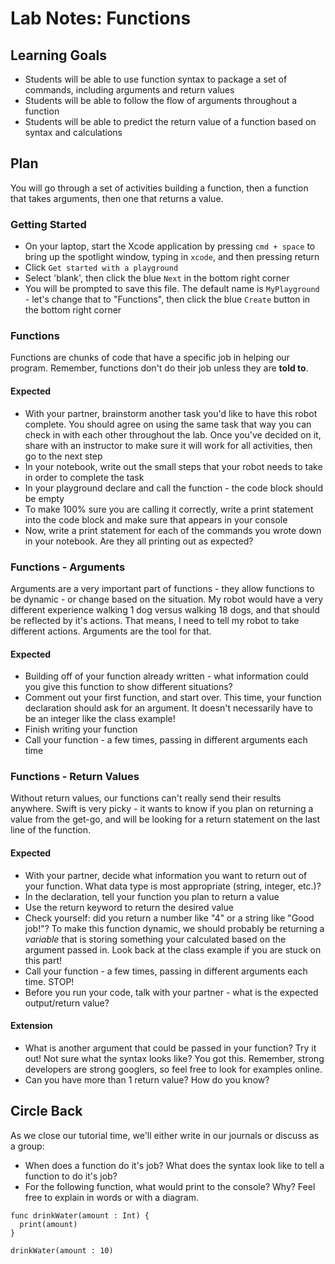 # Lab Notes: Functions

## Learning Goals

* Students will be able to use function syntax to package a set of commands, including arguments and return values
* Students will be able to follow the flow of arguments throughout a function
* Students will be able to predict the return value of a function based on syntax and calculations

## Plan

You will go through a set of activities building a function, then a function that takes arguments, then one that returns a value.

### Getting Started

* On your laptop, start the Xcode application by pressing `cmd + space` to bring up the spotlight window, typing in `xcode`, and then pressing return
* Click `Get started with a playground`
* Select 'blank', then click the blue `Next` in the bottom right corner
* You will be prompted to save this file. The default name is `MyPlayground` - let's change that to "Functions", then click the blue `Create` button in the bottom right corner

### Functions

Functions are chunks of code that have a specific job in helping our program. Remember, functions don't do their job unless they are **told to**.

#### Expected

* With your partner, brainstorm another task you'd like to have this robot complete. You should agree on using the same task that way you can check in with each other throughout the lab. Once you've decided on it, share with an instructor to make sure it will work for all activities, then go to the next step
* In your notebook, write out the small steps that your robot needs to take in order to complete the task
* In your playground declare and call the function - the code block should be empty
* To make 100% sure you are calling it correctly, write a print statement into the code block and make sure that appears in your console
* Now, write a print statement for each of the commands you wrote down in your notebook. Are they all printing out as expected?

### Functions - Arguments

Arguments are a very important part of functions - they allow functions to be dynamic - or change based on the situation. My robot would have a very different experience walking 1 dog versus walking 18 dogs, and that should be reflected by it's actions. That means, I need to tell my robot to take different actions. Arguments are the tool for that.

#### Expected

* Building off of your function already written - what information could you give this function to show different situations?
* Comment out your first function, and start over. This time, your function declaration should ask for an argument. It doesn't necessarily have to be an integer like the class example!
* Finish writing your function
* Call your function - a few times, passing in different arguments each time

### Functions - Return Values

Without return values, our functions can't really send their results anywhere. Swift is very picky - it wants to know if you plan on returning a value from the get-go, and will be looking for a return statement on the last line of the function.

#### Expected

* With your partner, decide what information you want to return out of your function. What data type is most appropriate (string, integer, etc.)?
* In the declaration, tell your function you plan to return a value
* Use the return keyword to return the desired value
* Check yourself: did you return a number like "4" or a string like "Good job!"? To make this function dynamic, we should probably be returning a _variable_ that is storing something your calculated based on the argument passed in. Look back at the class example if you are stuck on this part!
* Call your function - a few times, passing in different arguments each time. STOP!
* Before you run your code, talk with your partner - what is the expected output/return value?

#### Extension

* What is another argument that could be passed in your function? Try it out! Not sure what the syntax looks like? You got this. Remember, strong developers are strong googlers, so feel free to look for examples online.
* Can you have more than 1 return value? How do you know?

## Circle Back

As we close our tutorial time, we'll either write in our journals or discuss as a group:

- When does a function do it's job? What does the syntax look like to tell a function to do it's job?
- For the following function, what would print to the console? Why? Feel free to explain in words or with a diagram.
```
func drinkWater(amount : Int) {
  print(amount)
}

drinkWater(amount : 10)
```
